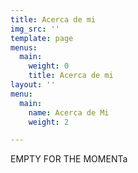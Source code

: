 ```yaml
---
title: Acerca de mi
img_src: ''
template: page
menus:
  main:
    weight: 0
    title: Acerca de mi
layout: ''
menu:
  main:
    name: Acerca de Mi
    weight: 2

---
```

EMPTY FOR THE MOMENTa
